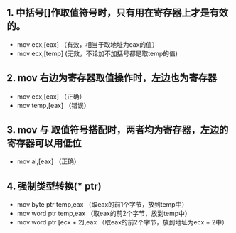 ## 1. 中括号[]作取值符号时，只有用在寄存器上才是有效的。   
* mov ecx,\[eax] （有效，相当于取地址为eax的值）
* mov ecx,\[temp] (无效，不论加不加括号都是取temp的值)   

## 2. mov 右边为寄存器取值操作时，左边也为寄存器
* mov ecx,\[eax] （正确）   
* mov temp,\[eax] （错误）   

## 3. mov 与 取值符号搭配时，两者均为寄存器，左边的寄存器可以用低位
* mov al,\[eax] （正确）  

## 4. 强制类型转换(* ptr)   
* mov byte ptr temp,eax （取eax的前1个字节，放到temp中）   
* mov word ptr temp,eax （取eax的前2个字节，放到temp中）
* mov word ptr \[ecx + 2],eax （取eax的前2个字节，放到地址为ecx + 2中）